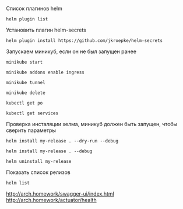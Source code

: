 Список плагинов helm
```shell
helm plugin list
```
Установить плагин helm-secrets
```shell
helm plugin install https://github.com/jkroepke/helm-secrets
```

Запускаем миникуб, если он не был запущен ранее
```shell
minikube start
```
```shell
minikube addons enable ingress
```

```shell
minikube tunnel
```

```shell
minikube delete
```

```shell
kubectl get po
```

```shell
kubectl get services
```

Проверка инсталяции хелма, миникуб должен быть запущен, чтобы сверить параметры
```shell
helm install my-release . --dry-run --debug
```
```shell
helm install my-release . --debug
```
```shell
helm uninstall my-release
```
Показать список релизов
```shell
helm list
```

http://arch.homework/swagger-ui/index.html
http://arch.homework/actuator/health


